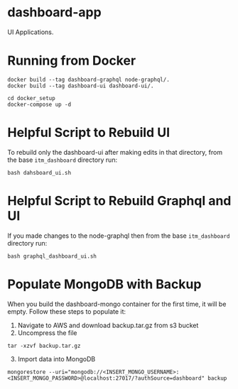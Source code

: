 # dashboard-app
UI Applications. 

# Running from Docker

```
docker build --tag dashboard-graphql node-graphql/.
docker build --tag dashboard-ui dashboard-ui/.

cd docker_setup
docker-compose up -d
```

# Helpful Script to Rebuild UI

To rebuild only the dashboard-ui after making edits in that directory, from the base `itm_dashboard` directory run:
```
bash dahsboard_ui.sh
```

# Helpful Script to Rebuild Graphql and UI

If you made changes to the node-graphql then from the base `itm_dashboard` directory run:
```
bash graphql_dashboard_ui.sh
```

# Populate MongoDB with Backup
When you build the dashboard-mongo container for the first time, it will be empty. Follow these steps to populate it:

1. Navigate to AWS and download backup.tar.gz from s3 bucket
2. Uncompress the file
```
tar -xzvf backup.tar.gz
```
3. Import data into MongoDB
```
mongorestore --uri="mongodb://<INSERT_MONGO_USERNAME>:<INSERT_MONGO_PASSWORD>@localhost:27017/?authSource=dashboard" backup 
```
